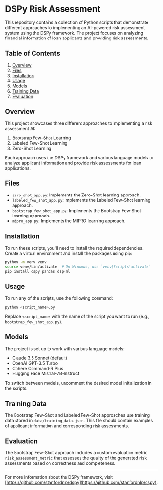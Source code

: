 # DSPy Risk Assessment

This repository contains a collection of Python scripts that demonstrate different approaches to implementing an AI-powered risk assessment system using the DSPy framework. The project focuses on analyzing financial information of loan applicants and providing risk assessments.

## Table of Contents

1. [Overview](#overview)
2. [Files](#files)
3. [Installation](#installation)
4. [Usage](#usage)
5. [Models](#models)
6. [Training Data](#training-data)
7. [Evaluation](#evaluation)

## Overview

This project showcases three different approaches to implementing a risk assessment AI:

1. Bootstrap Few-Shot Learning
2. Labeled Few-Shot Learning
3. Zero-Shot Learning

Each approach uses the DSPy framework and various language models to analyze applicant information and provide risk assessments for loan applications.

## Files

- `zero_shot_app.py`: Implements the Zero-Shot learning approach.
- `labeled_few_shot_app.py`: Implements the Labeled Few-Shot learning approach.
- `bootstrap_few_shot_app.py`: Implements the Bootstrap Few-Shot learning approach.
- `mipro_app.py`: Implements the MIPRO learning approach.

## Installation

To run these scripts, you'll need to install the required dependencies. Create a virtual environment and install the packages using pip:

```bash
python -m venv venv
source venv/bin/activate  # On Windows, use `venv\Scripts\activate`
pip install dspy pandas dsp-ml
```

## Usage

To run any of the scripts, use the following command:

```bash
python <script_name>.py
```

Replace `<script_name>` with the name of the script you want to run (e.g., `bootstrap_few_shot_app.py`).

## Models

The project is set up to work with various language models:

- Claude 3.5 Sonnet (default)
- OpenAI GPT-3.5 Turbo
- Cohere Command-R Plus
- Hugging Face Mistral-7B-Instruct

To switch between models, uncomment the desired model initialization in the scripts.

## Training Data

The Bootstrap Few-Shot and Labeled Few-Shot approaches use training data stored in `data/training_data.json`. This file should contain examples of applicant information and corresponding risk assessments.

## Evaluation

The Bootstrap Few-Shot approach includes a custom evaluation metric `risk_assessment_metric` that assesses the quality of the generated risk assessments based on correctness and completeness.


---

For more information about the DSPy framework, visit [https://github.com/stanfordnlp/dspy](https://github.com/stanfordnlp/dspy).



